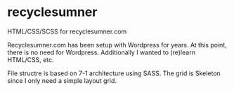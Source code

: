 # recyclesumner
HTML/CSS/SCSS for recyclesumner.com

Recyclesumner.com has been setup with Wordpress for years. At this point, there is no need for Wordpress. Additionally I wanted to (re)learn HTML/CSS, etc.

File structre is based on 7-1 architecture using SASS. The grid is Skeleton since I only need a simple layout grid.
